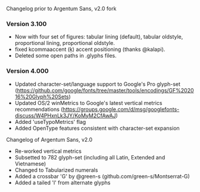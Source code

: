 Changelog prior to Argentum Sans, v2.0 fork

### Version 3.100
- Now with four set of figures: tabular lining (default), tabular oldstyle, proportional lining, proportional oldstyle.
- fixed kcommaaccent (ķ) accent positioning (thanks @kalapi).
- Deleted some open paths in .glyphs files.

### Version 4.000
- Updated character-set/language support to Google's Pro glyph-set (https://github.com/google/fonts/tree/master/tools/encodings/GF%202016%20Glyph%20Sets)
- Updated OS/2 winMetrics to Google's latest vertical metrics recommendations (https://groups.google.com/d/msg/googlefonts-discuss/W4PHxnLk3JY/KoMyM2CfAwAJ)
- Added 'useTypoMetrics' flag
- Added OpenType features consistent with character-set expansion

Changelog of Argentum Sans, v2.0

- Re-worked vertical metrics
- Subsetted to 782 glyph-set (including all Latin, Extended and Vietnamese)
- Changed to Tabularized numerals
- Added a crossbar 'G' by @green-s (github.com/green-s/Montserrat-G)
- Added a tailed 'l' from alternate glyphs
